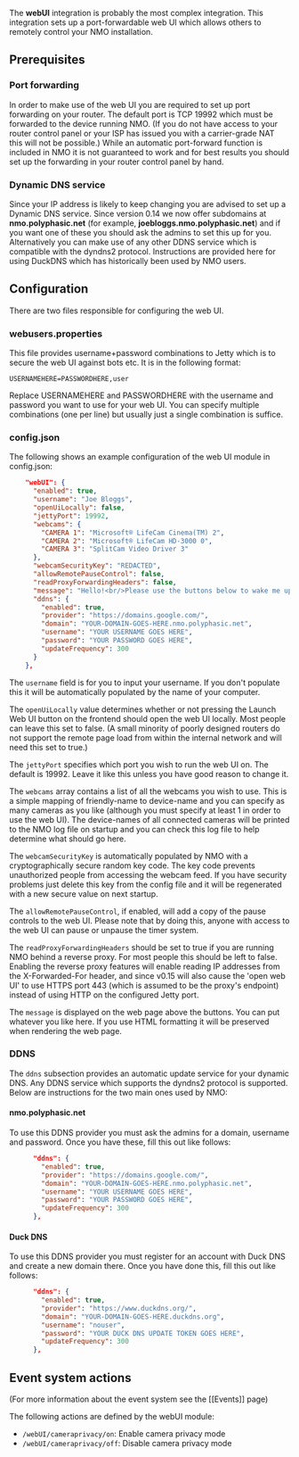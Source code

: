 The **webUI** integration is probably the most complex integration. This integration sets up a port-forwardable web UI which allows others to remotely control your NMO installation.

## Prerequisites
### Port forwarding
In order to make use of the web UI you are required to set up port forwarding on your router. The default port is TCP 19992 which must be forwarded to the device running NMO. (If you do not have access to your router control panel or your ISP has issued you with a carrier-grade NAT this will not be possible.) While an automatic port-forward function is included in NMO it is not guaranteed to work and for best results you should set up the forwarding in your router control panel by hand.

### Dynamic DNS service
Since your IP address is likely to keep changing you are advised to set up a Dynamic DNS service. Since version 0.14 we now offer subdomains at **nmo.polyphasic.net** (for example, **joebloggs.nmo.polyphasic.net**) and if you want one of these you should ask the admins to set this up for you. Alternatively you can make use of any other DDNS service which is compatible with the dyndns2 protocol. Instructions are provided here for using DuckDNS which has historically been used by NMO users.

## Configuration
There are two files responsible for configuring the web UI.
### webusers.properties
This file provides username+password combinations to Jetty which is to secure the web UI against bots etc. It is in the following format:
```
USERNAMEHERE=PASSWORDHERE,user
```
Replace USERNAMEHERE and PASSWORDHERE with the username and password you want to use for your web UI. You can specify multiple combinations (one per line) but usually just a single combination is suffice.
### config.json
The following shows an example configuration of the web UI module in config.json:

```json
    "webUI": {
      "enabled": true,
      "username": "Joe Bloggs",
      "openUiLocally": false,
      "jettyPort": 19992,
      "webcams": {
        "CAMERA 1": "Microsoft® LifeCam Cinema(TM) 2",
        "CAMERA 2": "Microsoft® LifeCam HD-3000 0",
        "CAMERA 3": "SplitCam Video Driver 3"
      },
      "webcamSecurityKey": "REDACTED",
      "allowRemotePauseControl": false,
      "readProxyForwardingHeaders": false,
      "message": "Hello!<br/>Please use the buttons below to wake me up if I fall asleep.<br/>Thanks.",
      "ddns": {
        "enabled": true,
        "provider": "https://domains.google.com/",
        "domain": "YOUR-DOMAIN-GOES-HERE.nmo.polyphasic.net",
        "username": "YOUR USERNAME GOES HERE",
        "password": "YOUR PASSWORD GOES HERE",
        "updateFrequency": 300
      }
    },
```

The `username` field is for you to input your username. If you don't populate this it will be automatically populated by the name of your computer.

The `openUiLocally` value determines whether or not pressing the Launch Web UI button on the frontend should open the web UI locally. Most people can leave this set to false. (A small minority of poorly designed routers do not support the remote page load from within the internal network and will need this set to true.)

The `jettyPort` specifies which port you wish to run the web UI on. The default is 19992. Leave it like this unless you have good reason to change it.

The `webcams` array contains a list of all the webcams you wish to use. This is a simple mapping of friendly-name to device-name and you can specify as many cameras as you like (although you must specify at least 1 in order to use the web UI). The device-names of all connected cameras will be printed to the NMO log file on startup and you can check this log file to help determine what should go here.

The `webcamSecurityKey` is automatically populated by NMO with a cryptographically secure random key code. The key code prevents unauthorized people from accessing the webcam feed. If you have security problems just delete this key from the config file and it will be regenerated with a new secure value on next startup.

The `allowRemotePauseControl`, if enabled, will add a copy of the pause controls to the web UI. Please note that by doing this, anyone with access to the web UI can pause or unpause the timer system.

The `readProxyForwardingHeaders` should be set to true if you are running NMO behind a reverse proxy. For most people this should be left to false. Enabling the reverse proxy features will enable reading IP addresses from the X-Forwarded-For header, and since v0.15 will also cause the 'open web UI' to use HTTPS port 443 (which is assumed to be the proxy's endpoint) instead of using HTTP on the configured Jetty port.

The `message` is displayed on the web page above the buttons. You can put whatever you like here. If you use HTML formatting it will be preserved when rendering the web page.

### DDNS

The `ddns` subsection provides an automatic update service for your dynamic DNS. Any DDNS service which supports the dyndns2 protocol is supported. Below are instructions for the two main ones used by NMO:

#### nmo.polyphasic.net

To use this DDNS provider you must ask the admins for a domain, username and password. Once you have these, fill this out like follows:

```json
      "ddns": {
        "enabled": true,
        "provider": "https://domains.google.com/",
        "domain": "YOUR-DOMAIN-GOES-HERE.nmo.polyphasic.net",
        "username": "YOUR USERNAME GOES HERE",
        "password": "YOUR PASSWORD GOES HERE",
        "updateFrequency": 300
      },
```

#### Duck DNS

To use this DDNS provider you must register for an account with Duck DNS and create a new domain there. Once you have done this, fill this out like follows:

```json
      "ddns": {
        "enabled": true,
        "provider": "https://www.duckdns.org/",
        "domain": "YOUR-DOMAIN-GOES-HERE.duckdns.org",
        "username": "nouser",
        "password": "YOUR DUCK DNS UPDATE TOKEN GOES HERE",
        "updateFrequency": 300
      },
```

## Event system actions
(For more information about the event system see the [[Events]] page)

The following actions are defined by the webUI module:

* `/webUI/cameraprivacy/on`: Enable camera privacy mode
* `/webUI/cameraprivacy/off`: Disable camera privacy mode